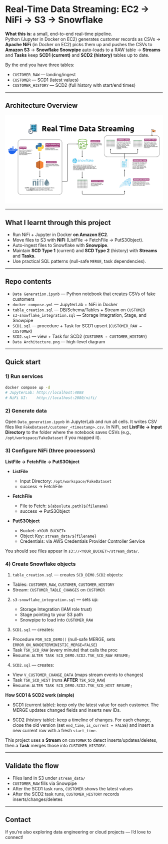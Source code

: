# Real-Time Data Streaming: EC2 → NiFi → S3 → Snowflake

**What this is:** a small, end-to-end real-time pipeline.  
Python (Jupyter in Docker on EC2) generates customer records as CSVs → **Apache NiFi** (in Docker on EC2) picks them up and pushes the CSVs to **Amazon S3** → **Snowflake Snowpipe** auto-loads to a RAW table → **Streams** and **Tasks** keep **SCD1 (current)** and **SCD2 (history)** tables up to date.  

By the end you have three tables:
- `CUSTOMER_RAW` — landing/ingest
- `CUSTOMER` — SCD1 (latest values)
- `CUSTOMER_HISTORY` — SCD2 (full history with start/end times)

---
## Architecture Overview
![Architecture](Data%20Architecture.png)

---

## What I learnt through this project
- Run NiFi + Jupyter in Docker **on Amazon EC2**.
- Move files to S3 with **NiFi** (ListFile → FetchFile → PutS3Object).
- Auto-ingest files to Snowflake with **Snowpipe**.
- Maintain **SCD Type 1** (current) and **SCD Type 2** (history) with **Streams** and **Tasks**.
- Use practical SQL patterns (null-safe `MERGE`, task dependencies).

---

## Repo contents
- `Data Generation.ipynb` — Python notebook that creates CSVs of fake customers
- `docker-compose.yml` — JupyterLab + NiFi in Docker
- `table_creation.sql` — DB/Schema/Tables + Stream on `CUSTOMER`
- `s3-snowflake_integration.sql` — Storage Integration, Stage, and Snowpipe
- `SCD1.sql` — procedure + Task for SCD1 upsert (`CUSTOMER_RAW → CUSTOMER`)
- `SCD2.sql` — view + Task for SCD2 (`CUSTOMER → CUSTOMER_HISTORY`)
- `Data Architecture.png` — high-level diagram

---

## Quick start

### 1) Run services
```bash
docker compose up -d
# JupyterLab: http://localhost:4888
# NiFi UI:    http://localhost:2080/nifi/
```

### 2) Generate data
Open `Data_generation.ipynb` in JupyterLab and run all cells. It writes CSV files like `FakeDataset/customer_<timestamp>.csv`.
In NiFi, set **ListFile → Input Directory** to the folder where the notebook saves CSVs (e.g., `/opt/workspace/FakeDataset` if you mapped it).

### 3) Configure NiFi (three processors)
**ListFile → FetchFile → PutS3Object**

- **ListFile**
  - Input Directory: `/opt/workspace/FakeDataset`
  - success → FetchFile
 
- **FetchFile**
  - File to Fetch: `${absolute.path}${filename}`
  - success → PutS3Object
 
- **PutS3Object**
  - Bucket: `<YOUR_BUCKET>`
  - Object Key: `stream_data/${filename}`
  - Credentials: via AWS Credentials Provider Controller Service
 
You should see files appear in `s3://<YOUR_BUCKET>/stream_data/`.

### 4) Create Snowflake objects
1) `table_creation.sql` — creates `SCD_DEMO.SCD2` objects:
  - Tables: `CUSTOMER_RAW`, `CUSTOMER`, `CUSTOMER_HISTORY`
  - Stream: `CUSTOMER_TABLE_CHANGES` on `CUSTOMER`

2) `s3-snowflake_integration.sql` — sets up:
   - Storage Integration (IAM role trust)
   - Stage pointing to your S3 path
   - Snowpipe to load into `CUSTOMER_RAW`

3) `SCD1.sql` — creates:
  - Procedure `PDR_SCD_DEMO()` (null-safe MERGE, sets `ERROR_ON_NONDETERMINISTIC_MERGE=FALSE`)
  - Task `TSK_SCD_RAW` (every minute) that calls the proc
  - Resume: `ALTER TASK SCD_DEMO.SCD2.TSK_SCD_RAW RESUME;`

4) `SCD2.sql` — creates:
  - View `V_CUSTOMER_CHANGE_DATA` (maps stream events to changes)
  - Task `TSK_SCD_HIST` (runs **AFTER** `TSK_SCD_RAW`)
  - Resume: `ALTER TASK SCD_DEMO.SCD2.TSK_SCD_HIST RESUME;`

**How SCD1 & SCD2 work (simple)**

- SCD1 (current table): keep only the latest value for each customer.
  The MERGE updates changed fields and inserts new IDs.

- SCD2 (history table): keep a timeline of changes.
  For each change, close the old version (set `end_time`, `is_current = FALSE`) and insert a new current row with a fresh `start_time`.

This project uses a **Stream** on `CUSTOMER` to detect inserts/updates/deletes, then a **Task** merges those into `CUSTOMER_HISTORY`.

---

## Validate the flow

- Files land in S3 under `stream_data/`
- `CUSTOMER_RAW` fills via Snowpipe
- After the SCD1 task runs, `CUSTOMER` shows the latest values
- After the SCD2 task runs, `CUSTOMER_HISTORY` records inserts/changes/deletes

---
## Contact

If you’re also exploring data engineering or cloud projects — I’d love to connect!
